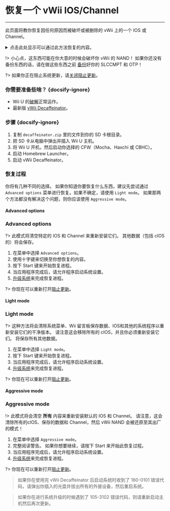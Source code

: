 # 恢复一个 vWii IOS/Channel
---
此页面将教你恢复因任何原因而被破坏或被删除的 vWii 上的一个 IOS 或 Channel。

<details>
<summary>点击此处显示可以通过此方法恢复的内容。</summary>

- Wii Menu Manual
- vWii System Channel
- Region Select
- System Menu
- Mii Channel
- Wii U Menu
- Wii Shop Channel
- IOS 9
- IOS 12
- IOS 13
- IOS 14
- IOS 15
- IOS 17
- IOS 21
- IOS 22
- IOS 28
- IOS 31
- IOS 33
- IOS 34
- IOS 35
- IOS 36
- IOS 37
- IOS 38
- IOS 41
- IOS 43
- IOS 45
- IOS 46
- IOS 48
- IOS 53
- IOS 55
- IOS 56
- IOS 57
- IOS 58
- IOS 59
- IOS 62
- IOS 80
- BC-NAND
- BC-WFS

</details>

!> 小心点，这东西可能在你大意的时候会破坏你 vWii 的 NAND！ 如果你还没有备份东西的话，请在做这些东西之前 [备份](mocha/online-exploit/nand-backup)好你的 SLCCMPT 和 OTP！

?> 如果你正在阻止系统更新，请[关闭阻止更新](unblock-updates)。

### 你需要准备些啥？ {docsify-ignore}

- Wii U 的[破解](introduction)正常运作。
- 最新版 [vWii Decaffeinator](https://github.com/GaryOderNichts/vWii-Decaffeinator/releases)。

### 步骤 {docsify-ignore}

1. 复制 `decaffeinator.zip` 里的文件到你的 SD 卡根目录。
1. 把 SD 卡从电脑中弹出并插入 Wii U 主机。
1. 将 Wii U 开机，然后启动你选择的 CFW（Mocha、Haxchi 或 CBHC）。
1. 启动 Homebrew Launcher。
1. 启动 vWii Decaffeinator。

### 恢复过程

你将有几种不同的选择。 如果你知道你要恢复什么东西，建议先尝试通过 `Advanced options` 菜单进行恢复。如果不确定，请使用 `Light mode`。 如果那两个方法都没有解决这个问题，则你应该使用 `Aggressive mode`。

<!-- tabs:start -->

#### **Advanced options**

### Advanced options

?> 此模式将清空特定的 IOS 和 Channel 来重新安装它们。 其他数据（包括 cIOS 的）将会保存。

1. 在菜单中选择 `Advanced options`。
1. 使用十字键来切换至你想恢复的内容。
1. 按下 Start 键来开始恢复进程。
1. 当应用程序完成后，请允许程序启动系统设置。
1. [升级系统](https://en-americas-support.nintendo.com/app/answers/detail/a_id/1136/~/how-to-perform-a-system-update)来完成恢复进程。

?> 你现在可以重新打开[阻止更新](block-updates)。

#### **Light mode**

### Light mode

?> 这种方法将会清除系统菜单、Wii 留言板保存数据、IOS和其他的系统程序以重新安装它们的干净版本。 请注意这会移除所有的 cIOS，并且你必须重新安装它们。 将保存所有其他数据。

1. 在菜单中选择 `Light mode`。
1. 按下 Start 键来开始恢复进程。
1. 当应用程序完成后，请允许程序启动系统设置。
1. [升级系统](https://en-americas-support.nintendo.com/app/answers/detail/a_id/1136/~/how-to-perform-a-system-update)来完成恢复进程。

?> 你现在可以重新打开[阻止更新](block-updates)。

#### **Aggressive mode**

### Aggressive mode

!> 此模式将会清空 **所有** 内容来重新安装默认的 IOS 和 Channel。 请注意，这会清除所有的clOS、保存的数据和 Channel，然后 vWii NAND 会被还原至其出厂的模式！

1. 在菜单中选择 `Aggressive mode`。
1. 完整阅读警告。 如果你想要继续，请按下 Start 来开始此恢复过程。
1. 当应用程序完成后，请允许程序启动系统设置。
1. [升级系统](https://en-americas-support.nintendo.com/app/answers/detail/a_id/1136/~/how-to-perform-a-system-update)来完成恢复进程。

?> 你现在可以重新打开[阻止更新](block-updates)。

> 如果你在使用完 vWii Decaffeinator 后启动系统时收到了 160-0101 错误代码，请弹出你插入的光盘并拔出所有的外接设备，然后重启系统。

<!-- tabs:end -->

> 如果你在进行系统升级的时候遇到了 105-3102 错误代码，则请重新启动主机然后再次更新。